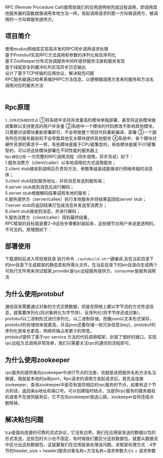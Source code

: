 
RPC (Remote Procedure Call)能帮助我们的应用透明地完成远程调用，即调用其他服务器的函数就像调用本地方法一样。发起调用请求的那一方叫做调用方，被调用的一方叫做服务提供方。
## 项目简介
使用muduo网络库实现高并发的RPC同步调用请求处理<br>
基于Protobuf实现RPC方法调用和参数的序列化和反序列化<br>
基于ZooKeeper分布式协调服务中间件提供服务注册和服务发现<br>
基于线程安全的缓冲队列实现异步日志输出<br>
设计了基于TCP传输的应用协议，解决粘包问题<br>
RPC服务器通过哈希表维护RPC方法信息，以便根据调用方发来的服务和方法名调用对应的服务方法<br><br>
## Rpc原理
`1.分布式系统的优点`
①将系统中支持并发量高的模块单独部署，甚至将这些模块做成集群以支持更高的用户并发量
②系统中一个模块的代码修改不影响其他模块，只需要对该模块重新部署即可，不会导致整个项目代码重新编译、部署
③一个服务所在的服务器宕机不会导致其他无关模块提供其他服务
④系统中，各个模块对硬件资源的需求不一样，有些模块是属于CPU密集型的，有些模块是属于I/O密集型的，可以将这些模块部署在不同性能的服务器上<br>
`Rpc通信过程`
一次完整的RPC调用流程（同步调用，异步另说）如下：<br>
1.服务消费方（client/caller）以本地调用的方式调用服务；<br>
2.client stub接收到调用后负责将方法、参数等组装成能够进行网络传输的消息体；<br>
3.client stub找到服务地址，并将消息发送到服务端；<br>
4.server stub收到消息后进行解码；<br>
5.server stub根据解码结果调用本地的服务；<br>
6.服务提供方（server/callee）执行本地服务并将结果返回给server stub；<br>
7.server stub将返回结果打包成消息并发送至消费方；<br>
8.client stub接收到消息，并进行解码；<br>
9.服务消费方（client/caller）得到最终结果。<br>
RPC框架的目标就是要2~8这些步骤都封装起来，这些细节对用户来说是透明的，不可见的。原理图如下：<br> 

## 部署使用
下载源码后进入项目根目录 执行命令 `./autobuild.sh`一键编译,会在当前目录下的bin目录下生成框架的静态库和所需头文件，在当前目录下的bin目录向生成两个可执行文件用来测试框架,provider是rpc远程服务提供方，consumer是服务调用法

## 为什么使用protobuf
通信双发需要通过对象的方式交换数据，但是在网络上要以字节流的方式传送信息，就需要序列化(将对象转化为字节序)、反序列化(将字节序还成对象)，protobuf以二进制形式进行序列化，以二进制存储，而像josn以文本形式保存，protobuf的存储效率就更高，并且josn还要存储一些冗余信息(key)。protobuf的序列化效率也更高，网络传输占用更少的带宽。<br>
protobuf提供了基于rpc service 方法的代码调用框架，封装了很好的接口，实现rpc远程方法调用非常简单，我们只需要关注rpc的通讯的流程即可。

## 为什么使用zookeeper
rpc服务的提供者向zookeeper中进行节点的注册，也就是说把服务名和方法名当做键，值就是本地的ip和port，Rpc请求的调用方发起请求后，首先会连接zookeeper，查询zookeeper中是否有提供相应的rpc服务的节点，如果有这个节点的话，返回来ip地址和端口号。可以创建临时结点，当提供rpc服务的服务器宕机或者不在提供服务后，它不在向zookeeper放送心跳，zookeeper会将还结点删除掉。
## 解决粘包问题
tcp是面向连接的可靠的流式协议，它没有边界。我们在应用层发送的数据以包的形式发送，这些包的大小也不固定，有时候我们要区分这些数据包，就要从数据流中区分出这些数据包，这就要我们在应用层来处理该问题。该框架处理方式：4字节的header_size + header(服务对象名称+方法名称+请求参数大小) + 请求参数
